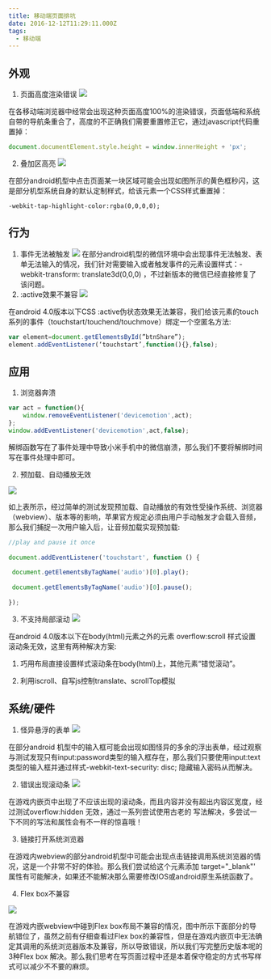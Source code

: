 ```yaml
---
title: 移动端页面排坑
date: 2016-12-12T11:29:11.000Z
tags:
  - 移动端
---
```

## 外观
1. 页面高度渲染错误
![](http://ossweb-img.qq.com/upload/webplat/info/tgideas/20141118/1416304280712440.gif)

 在各移动端浏览器中经常会出现这种页面高度100%的渲染错误，页面低端和系统自带的导航条重合了，高度的不正确我们需要重置修正它，通过javascript代码重置掉：
 
 <!--more-->
 
 ```js
 document.documentElement.style.height = window.innerHeight + 'px';
 ```
 2. 叠加区高亮
 ![](http://ossweb-img.qq.com/upload/webplat/info/tgideas/20141118/1416304280131383.jpg)
 
 在部分android机型中点击页面某一块区域可能会出现如图所示的黄色框秒闪，这是部分机型系统自身的默认定制样式，给该元素一个CSS样式重置掉：
 
 ```
 -webkit-tap-highlight-color:rgba(0,0,0,0);
 ```
 ## 行为
 1. 事件无法被触发
 ![](http://ossweb-img.qq.com/upload/webplat/info/tgideas/20141118/1416304280403333.gif)
 在部分android机型的微信环境中会出现事件无法触发、表单无法输入的情况，我们针对需要输入或者触发事件的元素设置样式：-webkit-transform: translate3d(0,0,0) ，不过新版本的微信已经直接修复了该问题。
 2. :active效果不兼容
 ![](http://ossweb-img.qq.com/upload/webplat/info/tgideas/20141118/1416304280054931.gif)
 
 在android 4.0版本以下CSS :active伪状态效果无法兼容，我们给该元素的touch系列的事件（touchstart/touchend/touchmove）绑定一个空匿名方法:
 
 ```js
 var element=document.getElementsById(”btnShare”);
 element.addEventListener(‘touchstart’,function(){},false);
 ```
 ## 应用
 1. 浏览器奔溃
 ```js
 var act = function(){
     window.removeEventListener('devicemotion',act);
 };
 window.addEventListener('devicemotion',act,false);
 ```
 解绑函数写在了事件处理中导致小米手机中的微信崩溃，那么我们不要将解绑时间写在事件处理中即可。
 
2. 预加载、自动播放无效

![](http://ossweb-img.qq.com/upload/webplat/info/tgideas/20141118/1416304281067074.jpg)

如上表所示，经过简单的测试发现预加载、自动播放的有效性受操作系统、浏览器（webview）、版本等的影响，苹果官方规定必须由用户手动触发才会载入音频，那么我们捕捉一次用户输入后，让音频加载实现预加载:

```js
//play and pause it once
 
document.addEventListener('touchstart', function () {
 
 document.getElementsByTagName('audio')[0].play();
 
 document.getElementsByTagName('audio')[0].pause();
 
});
```

3. 不支持局部滚动
![](http://ossweb-img.qq.com/upload/webplat/info/tgideas/20141118/1416304282050681.gif)

在android 4.0版本以下在body(html)元素之外的元素 overflow:scroll 样式设置滚动条无效，这里有两种解决方案:

1. 巧用布局直接设置样式滚动条在body(html)上，其他元素“错觉滚动”。

2. 利用iscroll、自写js控制translate、scrollTop模拟

## 系统/硬件

1. 怪异悬浮的表单
![](http://ossweb-img.qq.com/upload/webplat/info/tgideas/20141118/1416304282155784.gif)

在部分android 机型中的输入框可能会出现如图怪异的多余的浮出表单，经过观察与测试发现只有input:password类型的输入框存在，那么我们只要使用input:text类型的输入框并通过样式-webkit-text-security: disc; 隐藏输入密码从而解决。

2. 错误出现滚动条
![](http://ossweb-img.qq.com/upload/webplat/info/tgideas/20141118/1416304282257464.jpg)

在游戏内嵌页中出现了不应该出现的滚动条，而且内容并没有超出内容区宽度，经过测试overflow:hidden 无效，通过一系列尝试使用古老的 <body scroll="no"> 写法解决，多尝试一下不同的写法和属性会有不一样的惊喜哦！

3. 链接打开系统浏览器

在游戏内webview的部分android机型中可能会出现点击链接调用系统浏览器的情况，这是一个非常不好的体验。那么我们尝试给这个元素添加 target="_blank"' 属性有可能解决，如果还不能解决那么需要修改IOS或android原生系统函数了。

4. Flex box不兼容

![](http://ossweb-img.qq.com/upload/webplat/info/tgideas/20141118/1416304282160849.jpg)

在游戏内嵌webview中碰到Flex box布局不兼容的情况，图中所示下面部分的导航错位了，虽然之前有仔细查看过Flex box的兼容性，但是在游戏内嵌页中无法确定其调用的系统浏览器版本及兼容，所以导致错误，所以我们写完整历史版本呢的3种Flex box 解决。那么我们思考在写页面过程中还是本着保守稳定的方式书写样式可以减少不不要的麻烦。

